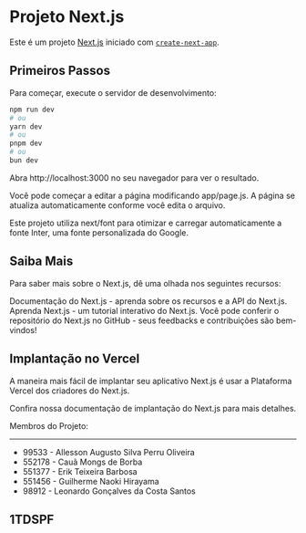 # Projeto Next.js

Este é um projeto [Next.js](https://nextjs.org/) iniciado com [`create-next-app`](https://github.com/vercel/next.js/tree/canary/packages/create-next-app).

## Primeiros Passos

Para começar, execute o servidor de desenvolvimento:

```bash
npm run dev
# ou
yarn dev
# ou
pnpm dev
# ou
bun dev
```

Abra http://localhost:3000 no seu navegador para ver o resultado.

Você pode começar a editar a página modificando app/page.js. A página se atualiza automaticamente conforme você edita o arquivo.

Este projeto utiliza next/font para otimizar e carregar automaticamente a fonte Inter, uma fonte personalizada do Google.

## Saiba Mais
Para saber mais sobre o Next.js, dê uma olhada nos seguintes recursos:

Documentação do Next.js - aprenda sobre os recursos e a API do Next.js.
Aprenda Next.js - um tutorial interativo do Next.js.
Você pode conferir o repositório do Next.js no GitHub - seus feedbacks e contribuições são bem-vindos!

## Implantação no Vercel
A maneira mais fácil de implantar seu aplicativo Next.js é usar a Plataforma Vercel dos criadores do Next.js.

Confira nossa documentação de implantação do Next.js para mais detalhes.

Membros do Projeto:

---
- 99533 - Allesson Augusto Silva Perru Oliveira
- 552178 - Cauã Mongs de Borba
- 551377 - Erik Teixeira Barbosa
- 551456 - Guilherme Naoki Hirayama
- 98912 - Leonardo Gonçalves da Costa Santos

## 1TDSPF
